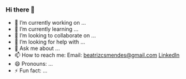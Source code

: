 ### Hi there 👋

<!--
**biam05/biam05** is a ✨ _special_ ✨ repository because its `README.md` (this file) appears on your GitHub profile.

Here are some ideas to get you started:
-->
- 🔭 I’m currently working on ...
- 🌱 I’m currently learning ...
- 👯 I’m looking to collaborate on ...
- 🤔 I’m looking for help with ...
- 💬 Ask me about ...
- 📫 How to reach me: 
  Email: beatrizcsmendes@gmail.com
  [LinkedIn](https://www.linkedin.com/in/beatriz-mendes-38279b1a0/)
- 😄 Pronouns: ...
- ⚡ Fun fact: ...

